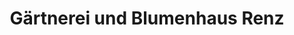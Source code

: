 ---
title: "Gärtnerei und Blumenhaus Renz"
url: /eningen-unter-achalm/gaertnerei-und-blumenhaus-renz/
shop: Blumen
---